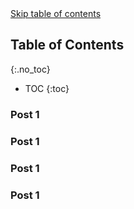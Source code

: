 <div style="position: relative;">
    <a href="#toc-skipped" class="screen-reader-only">Skip table of contents</a>
</div>

## Table of Contents
{:.no_toc}

* TOC
{:toc}


### Post 1
### Post 1
### Post 1
### Post 1

<div id="toc-skipped">

</div>
